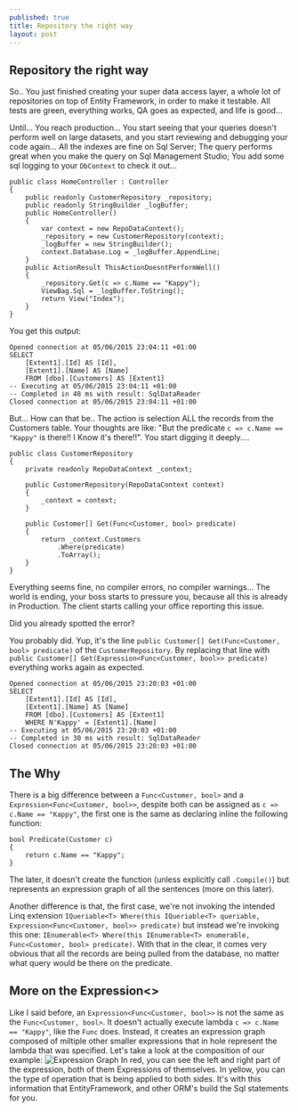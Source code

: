 ```yaml
---
published: true
title: Repository the right way
layout: post
---
```




## Repository the right way

So.. You just finished creating your super data access layer, a whole lot of repositories on top of Entity Framework, in order to make it testable. 
All tests are green, everything works, QA goes as expected, and life is good... 

Until... You reach production... You start seeing that your queries doesn't perform well on large datasets, and you start reviewing and debugging your code again... 
All the indexes are fine on Sql Server;
The query performs great when you make the query on Sql Management Studio;
You add some sql logging to your `DbContext` to check it out...

    public class HomeController : Controller
    {
        public readonly CustomerRepository _repository;
        public readonly StringBuilder _logBuffer;
        public HomeController()
        {
            var context = new RepoDataContext();
            _repository = new CustomerRepository(context);
            _logBuffer = new StringBuilder();
            context.Database.Log = _logBuffer.AppendLine;
        }
        public ActionResult ThisActionDoesntPerformWell()
        {
            _repository.Get(c => c.Name == "Kappy");
            ViewBag.Sql = _logBuffer.ToString();
            return View("Index");
        }
    }

You get this output:

    Opened connection at 05/06/2015 23:04:11 +01:00
    SELECT 
        [Extent1].[Id] AS [Id], 
        [Extent1].[Name] AS [Name]
        FROM [dbo].[Customers] AS [Extent1]
    -- Executing at 05/06/2015 23:04:11 +01:00
    -- Completed in 48 ms with result: SqlDataReader
    Closed connection at 05/06/2015 23:04:11 +01:00

But... How can that be.. The action is selection ALL the records from the Customers table. Your thoughts are like: "But the predicate `c => c.Name == "Kappy"` is there!! I Know it's there!!". You start digging it deeply....

    public class CustomerRepository
    {
        private readonly RepoDataContext _context;

        public CustomerRepository(RepoDataContext context)
        {
            _context = context;
        }

        public Customer[] Get(Func<Customer, bool> predicate)
        {
            return _context.Customers
                .Where(predicate)
                .ToArray();
        }
    }

Everything seems fine, no compiler errors, no compiler warnings... The world is ending, your boss starts to pressure you, because all this is already in Production. The client starts calling your office reporting this issue. 

Did you already spotted the error?

You probably did. 
Yup, it's the line `public Customer[] Get(Func<Customer, bool> predicate)` of the `CustomerRepository`.
By replacing that line with `public Customer[] Get(Expression<Func<Customer, bool>> predicate)` everything works again as expected.

    Opened connection at 05/06/2015 23:20:03 +01:00
    SELECT 
        [Extent1].[Id] AS [Id], 
        [Extent1].[Name] AS [Name]
        FROM [dbo].[Customers] AS [Extent1]
        WHERE N'Kappy' = [Extent1].[Name]
    -- Executing at 05/06/2015 23:20:03 +01:00
    -- Completed in 30 ms with result: SqlDataReader
    Closed connection at 05/06/2015 23:20:03 +01:00
    
    
## The Why

There is a big difference between a `Func<Customer, bool>` and a `Expression<Func<Customer, bool>>`, despite both can be assigned as `c => c.Name == "Kappy"`, the first one is the same as declaring inline the following function:

    bool Predicate(Customer c)
    {
        return c.Name == "Kappy";
    }

The later, it doesn't create the function (unless explicitly call `.Compile()`) but represents an expression graph of all the sentences (more on this later).

Another difference is that, the first case, we're not invoking the intended Linq extension `IQueriable<T> Where(this IQueriable<T> queriable, Expression<Func<Customer, bool>> predicate)` but instead we're invoking this one:
`IEnumerable<T> Where(this IEnumerable<T> enumerable, Func<Customer, bool> predicate)`.
With that in the clear, it comes very obvious that all the records are being pulled from the database, no matter what query would be there on the predicate.

## More on the Expression<>

Like I said before, an `Expression<Func<Customer, bool>>` is not the same as the `Func<Customer, bool>`. It doesn't actually execute lambda `c => c.Name == "Kappy"`, like the `Func` does.
Instead, it creates an expression graph composed of miltiple other smaller expressions that in hole represent the lambda that was specified.
Let's take a look at the composition of our example:
![Expression Graph](http://www.kspace.pt/images/blog/Expression_zpsqmgbwrno.PNG)
In red, you can see the left and right part of the expression, both of them Expressions of themselves.
In yellow, you can the type of operation that is being applied to both sides. 
It's with this information that EntityFramework, and other ORM's build the Sql statements for you.
